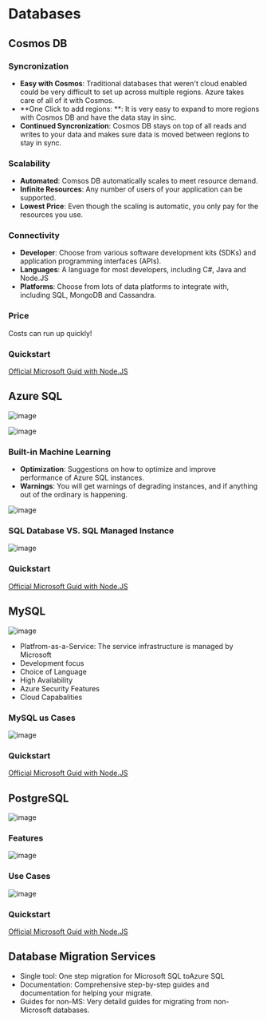 # Databases

## Cosmos DB

### Syncronization

- **Easy with Cosmos**: Traditional databases that weren't cloud enabled could be very difficult to set up across multiple regions.  Azure takes care of all of it with Cosmos.
- **One Click to add regions: **: It is very easy to expand to more regions with Cosmos DB and have the data stay in sinc.
- **Continued Syncronization**: Cosmos DB stays on top of all reads and writes to your data and makes sure data is moved between regions to stay in sync.

### Scalability

- **Automated**: Comsos DB automatically scales to meet resource demand.
- **Infinite Resources**: Any number of users of your application can be supported.
- **Lowest Price**: Even though the scaling is automatic, you only pay for the resources you use.

### Connectivity

- **Developer**: Choose from various software development kits (SDKs) and application programming interfaces (APIs).
- **Languages**: A language for most developers, including C#, Java and Node.JS
- **Platforms**: Choose from lots of data platforms to integrate with, including SQL, MongoDB and Cassandra.

### Price
Costs can run up quickly!

### Quickstart

[Official Microsoft Guid with Node.JS](https://learn.microsoft.com/en-us/azure/cosmos-db/nosql/quickstart-nodejs?tabs=azure-portal%2Cpasswordless%2Cwindows%2Csign-in-azure-cli)

## Azure SQL

![image](https://user-images.githubusercontent.com/48266482/225218981-49988688-4d95-4d43-8cc9-31a059587c02.png)

![image](https://user-images.githubusercontent.com/48266482/225219054-2cb8ad3e-26cd-4a25-93f5-b888ed4832f8.png)

### Built-in Machine Learning
- **Optimization**: Suggestions on how to optimize and improve performance of Azure SQL instances.
- **Warnings**: You will get warnings of degrading instances, and if anything out of the ordinary is happening.

![image](https://user-images.githubusercontent.com/48266482/225219439-b17d3bc5-d09e-495c-98ff-763646df6ebe.png)

### SQL Database VS. SQL Managed Instance

![image](https://user-images.githubusercontent.com/48266482/225219590-89310b72-b0e0-4256-8423-d087ac1728f2.png)

### Quickstart

[Official Microsoft Guid with Node.JS](https://learn.microsoft.com/en-us/azure/azure-sql/database/connect-query-nodejs?view=azuresql&tabs=windows)

## MySQL

![image](https://user-images.githubusercontent.com/48266482/225220033-b30df18b-22b0-40d8-b289-5f82300c3282.png)

- Platfrom-as-a-Service: The service infrastructure is managed by Microsoft
- Development focus
- Choice of Language
- High Availability
- Azure Security Features
- Cloud Capabalities

### MySQL us Cases

![image](https://user-images.githubusercontent.com/48266482/225220475-b90bac90-b199-4b90-8aaf-21d1e3551d6b.png)

### Quickstart

[Official Microsoft Guid with Node.JS](https://learn.microsoft.com/en-us/azure/mysql/single-server/connect-nodejs)

## PostgreSQL

![image](https://user-images.githubusercontent.com/48266482/225220626-9130d94a-c19d-4e5d-8050-e83b56783c2b.png)

### Features

![image](https://user-images.githubusercontent.com/48266482/225220796-62bbc96b-f962-4216-8708-b8fd4889c101.png)

### Use Cases

![image](https://user-images.githubusercontent.com/48266482/225220901-5d311461-c5b9-48ec-b6ec-39a041a0cc77.png)

### Quickstart

[Official Microsoft Guid with Node.JS](https://learn.microsoft.com/en-us/azure/postgresql/single-server/connect-nodejs)

## Database Migration Services

- Single tool: One step migration for Microsoft SQL toAzure SQL
- Documentation: Comprehensive step-by-step guides and documentation for helping your migrate.
- Guides for non-MS: Very detaild guides for migrating from non-Microsoft databases.
